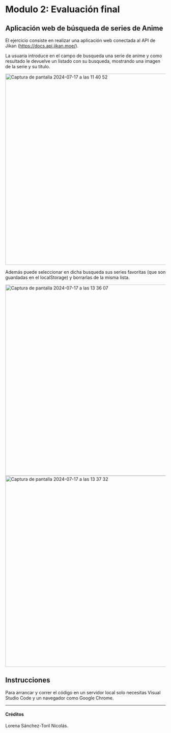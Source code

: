 # Modulo 2: Evaluación final
## Aplicación web de búsqueda de series de Anime

El ejercicio consiste en realizar una aplicación web conectada al API de Jikan (https://docs.api.jikan.moe/).

La usuaria introduce en el campo de busqueda una serie de anime y como resultado le devuelve un listado con su busqueda, mostrando una imagen de la serie y su título. 

<img width="600" alt="Captura de pantalla 2024-07-17 a las 11 40 52" src="https://github.com/user-attachments/assets/db3a5f5c-31d9-4c7c-b80d-76a1b1a6d3f5">

Además puede seleccionar en dicha busqueda sus series favoritas (que son guardadas en el localStorage) y borrarlas de la misma lista. 

<img width="600" alt="Captura de pantalla 2024-07-17 a las 13 36 07" src="https://github.com/user-attachments/assets/b1ec48fa-a8ab-4321-b952-bc312bb7efed">

<img width="600" alt="Captura de pantalla 2024-07-17 a las 13 37 32" src="https://github.com/user-attachments/assets/7714634e-ec6e-449c-8287-d6a4b606e754">

## Instrucciones

Para arrancar y correr el código en un servidor local solo necesitas Visual Studio Code y un navegador como Google Chrome. 

_____

#### Créditos

 Lorena Sánchez-Toril Nicolás.


